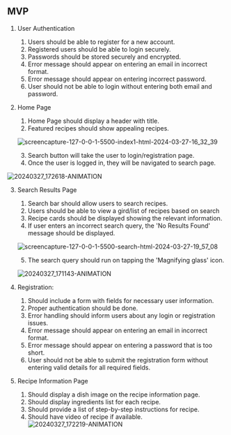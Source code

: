 

      
## MVP

   1. User Authentication
        1. Users should be able to register for a new account.
        2. Registered users should be able to login securely.
        3. Passwords should be stored securely and encrypted.
        4. Error message should appear on entering an email in incorrect format.
        5. Error message should appear on entering incorrect password.
        6. User should not be able to login without entering both email and password.
   
   2. Home Page
        1. Home Page should display a header with title.
        2. Featured recipes should show appealing recipes.
      
      ![screencapture-127-0-0-1-5500-index1-html-2024-03-27-16_32_39](https://github.com/CookbookCompass/webweavers/assets/46927935/80a0c908-a719-4744-b4c1-b6e2b4144daa)

        3. Search button will take the user to login/registration page.
        4. Once the user is logged in, they will be navigated to search page.

   ![20240327_172618-ANIMATION](https://github.com/CookbookCompass/webweavers/assets/46927935/88aab467-967f-4622-97e6-118db8c31174)


 

   3. Search Results Page
        1. Search bar should allow users to search recipes.
        2. Users should be able to view a gird/list of recipes based on search
        3. Recipe cards should be displayed showing the relevant information.
        4. If user enters an incorrect search query, the 'No Results Found' message should be displayed.

      ![screencapture-127-0-0-1-5500-search-html-2024-03-27-19_57_08](https://github.com/CookbookCompass/webweavers/assets/149122197/abd8878d-182f-4fc0-ba5c-a724c79a8a7f)

        5. The search query should run on tapping the 'Magnifying glass' icon.

      ![20240327_171143-ANIMATION](https://github.com/CookbookCompass/webweavers/assets/46927935/a3976194-71f9-4a55-bf54-8bfa951a6449)


   4.  Registration:
        1. Should include a form with fields for necessary user information.
        2. Proper authentication should be done.
        3. Error handling should inform users about any login or registration issues.
        4. Error message should appear on entering an email in incorrect format.
        5. Error message should appear on entering a password that is too short.
        6. User should not be able to submit the registration form without entering valid details for all required fields.
       
   5. Recipe Information Page
        1. Should display a dish image on the recipe information page.
        2. Should display ingredients list for each recipe.
        3. Should provide a list of step-by-step instructions for recipe.
        4. Should have video of recipe if available.
   ![20240327_172219-ANIMATION](https://github.com/CookbookCompass/webweavers/assets/46927935/65f3ed07-654b-46ed-8c87-249cfd6b09f7)


  
        

